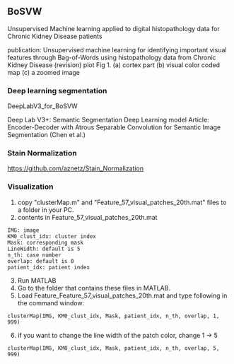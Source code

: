 ## BoSVW
Unsupervised Machine learning applied to digital histopathology data for Chronic Kidney Disease patients

publication: Unsupervised machine learning for identifying important visual features through Bag-of-Words using histopathology data from Chronic Kidney Disease (revision)
plot Fig 1. (a) cortex part (b) visual color coded map (c) a zoomed image

### Deep learning segmentation
DeepLabV3_for_BoSVW

Deep Lab V3+: Semantic Segmentation Deep Learning model
Article: Encoder-Decoder with Atrous Separable Convolution for Semantic Image Segmentation (Chen et al.)

### Stain Normalization
https://github.com/aznetz/Stain_Normalization

### Visualization
1. copy "clusterMap.m" and "Feature_57_visual_patches_20th.mat" files to a folder in your PC.
2. contents in Feature_57_visual_patches_20th.mat
```
IMG: image
KM0_clust_idx: cluster index
Mask: corresponding mask
LineWidth: default is 5
n_th: case number
overlap: default is 0
patient_idx: patient index
```
3. Run MATLAB
4. Go to the folder that contains these files in MATLAB.
5. Load Feature_Feature_57_visual_patches_20th.mat and type following in the command window:
```
clusterMap(IMG, KM0_clust_idx, Mask, patient_idx, n_th, overlap, 1, 999)
```

6. if you want to change the line width of the patch color, change 1 -> 5
```
clusterMap(IMG, KM0_clust_idx, Mask, patient_idx, n_th, overlap, 5, 999)
```

